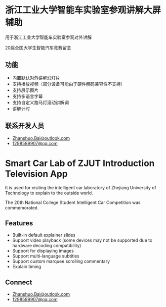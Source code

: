 # 浙江工业大学智能车实验室参观讲解大屏辅助

用于浙江工业大学智能车实验室参观对外讲解

20届全国大学生智能汽车竞赛留念

## 功能

- 内置默认对外讲解幻灯片
- 支持播放视频（部分设备可能由于硬件解码兼容性不支持）
- 支持展示图片
- 支持多语言字幕
- 支持自定义跑马灯滚动讲解词
- 讲解计时

## 联系开发人员

- Zhanshuo.Bai@outlook.com
- 1298589907@qq.com

# Smart Car Lab of ZJUT Introduction Television App

It is used for visiting the intelligent car laboratory of Zhejiang University of Technology to explain to the outside world.

The 20th National College Student Intelligent Car Competition was commemorated.

## Features

- Built-in default explainer slides
- Support video playback (some devices may not be supported due to hardware decoding compatibility)
- Support for displaying images
- Support multi-language subtitles
- Support custom marquee scrolling commentary
- Explain timing

## Connect

- Zhanshuo.Bai@outlook.com
- 1298589907@qq.com
